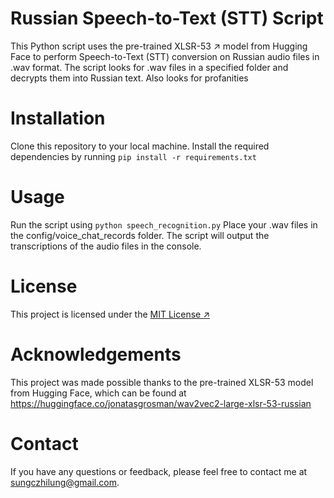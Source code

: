 # Russian Speech-to-Text (STT) Script
This Python script uses the pre-trained XLSR-53 ↗ model from Hugging Face to perform Speech-to-Text (STT) conversion on Russian audio files in .wav format. The script looks for .wav files in a specified folder and decrypts them into Russian text. Also looks for profanities

# Installation
Clone this repository to your local machine.
Install the required dependencies by running ```pip install -r requirements.txt```

# Usage
Run the script using ```python speech_recognition.py```
Place your .wav files in the config/voice_chat_records folder.
The script will output the transcriptions of the audio files in the console.
# License
This project is licensed under the [MIT License ↗](https://en.wikipedia.org/wiki/MIT_License)

# Acknowledgements
This project was made possible thanks to the pre-trained XLSR-53 model from Hugging Face, which can be found at https://huggingface.co/jonatasgrosman/wav2vec2-large-xlsr-53-russian 

# Contact
If you have any questions or feedback, please feel free to contact me at sungczhilung@gmail.com.
